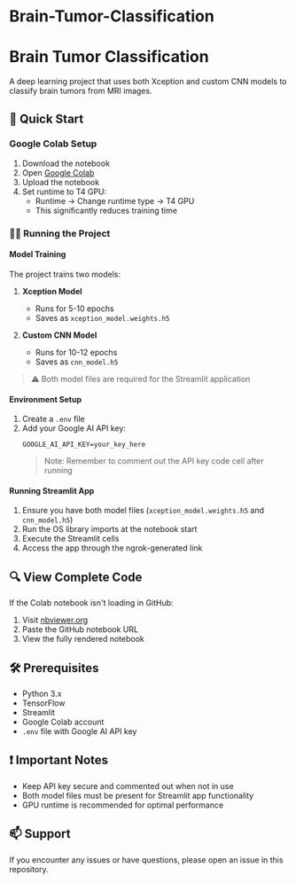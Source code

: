 # Brain-Tumor-Classification

# Brain Tumor Classification

A deep learning project that uses both Xception and custom CNN models to classify brain tumors from MRI images.

## 🚀 Quick Start

### Google Colab Setup
1. Download the notebook
2. Open [Google Colab](https://colab.research.google.com/)
3. Upload the notebook
4. Set runtime to T4 GPU:
   - Runtime -> Change runtime type -> T4 GPU
   - This significantly reduces training time

### 🏃‍♂️ Running the Project

#### Model Training
The project trains two models:
1. **Xception Model** 
   - Runs for 5-10 epochs
   - Saves as `xception_model.weights.h5`

2. **Custom CNN Model**
   - Runs for 10-12 epochs
   - Saves as `cnn_model.h5`

> ⚠️ Both model files are required for the Streamlit application

#### Environment Setup
1. Create a `.env` file
2. Add your Google AI API key:
   ```
   GOOGLE_AI_API_KEY=your_key_here
   ```
   > Note: Remember to comment out the API key code cell after running

#### Running Streamlit App
1. Ensure you have both model files (`xception_model.weights.h5` and `cnn_model.h5`)
2. Run the OS library imports at the notebook start
3. Execute the Streamlit cells
4. Access the app through the ngrok-generated link

## 🔍 View Complete Code
If the Colab notebook isn't loading in GitHub:
1. Visit [nbviewer.org](https://nbviewer.org/)
2. Paste the GitHub notebook URL
3. View the fully rendered notebook

## 🛠️ Prerequisites
- Python 3.x
- TensorFlow
- Streamlit
- Google Colab account
- `.env` file with Google AI API key

## ❗ Important Notes
- Keep API key secure and commented out when not in use
- Both model files must be present for Streamlit app functionality
- GPU runtime is recommended for optimal performance

## 📫 Support
If you encounter any issues or have questions, please open an issue in this repository.
